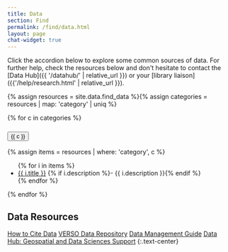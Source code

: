 ```yaml
---
title: Data
section: Find
permalink: /find/data.html
layout: page
chat-widget: true
---
```


Click the accordion below to explore some common sources of data.
For further help, check the resources below and don't hesitate to contact the [Data Hub]({{ '/datahub/' | relative_url }}) or your [library liaison]({{'/help/research.html' | relative_url }}).

{% assign resources = site.data.find_data %}{% assign categories = resources | map: 'category' | uniq %}
<div class="accordion mb-3" id="accordionData">{% for c in categories %}
    <div class="accordion-item">
        <h3 class="accordion-header" id="heading{{ forloop.index }}">
            <button class="accordion-button collapsed" type="button" data-bs-toggle="collapse" data-bs-target="#collapse{{ forloop.index }}" aria-expanded="false" aria-controls="collapse{{ forloop.index }}">{{ c }}</button>
        </h3>
        <div id="collapse{{ forloop.index }}" class="accordion-collapse collapse" aria-labelledby="heading{{ forloop.index }}" data-bs-parent="#accordionData">
            <div class="accordion-body">{% assign items = resources | where: 'category', c %}
                <ul>{% for i in items %}
                    <li><a href="{{ i.link }}">{{ i.title }}</a> {% if i.description %}- {{ i.description }}{% endif %}</li>{% endfor %}
                </ul>
            </div>
        </div>
    </div>{% endfor %}
</div>

## Data Resources

<a href="https://www.lib.uidaho.edu/services/data/data-management/guide/citation/" class="btn btn-outline-pride-gold my-2">How to Cite Data</a>
<a href="https://verso.uidaho.edu/esploro/search/collections/University-of-Idaho-Data-Repository/datacode?institution=01ALLIANCE_UID" class="btn btn-outline-pride-gold my-2">VERSO Data Repository</a>
<a href="https://www.lib.uidaho.edu/services/data/data-management/" class="btn btn-outline-pride-gold my-2">Data Management Guide</a>
<a href="{{'/datahub/' | relative_url }}" class="btn btn-outline-pride-gold my-2">Data Hub: Geospatial and Data Sciences Support</a>
{:.text-center}
